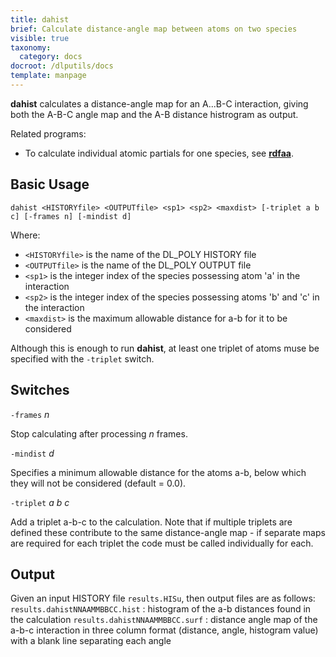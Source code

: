 ```yaml
---
title: dahist
brief: Calculate distance-angle map between atoms on two species
visible: true
taxonomy:
  category: docs
docroot: /dlputils/docs
template: manpage
---
```


**dahist** calculates a distance-angle map for an A...B-C interaction, giving both the A-B-C angle map and the A-B distance histrogram as output.

Related programs:
+ To calculate individual atomic partials for one species, see [**rdfaa**](/dlputils/docs/utilities/rdfaa).

## Basic Usage

```
dahist <HISTORYfile> <OUTPUTfile> <sp1> <sp2> <maxdist> [-triplet a b c] [-frames n] [-mindist d]
```

Where:
+ `<HISTORYfile>` is the name of the DL_POLY HISTORY file
+ `<OUTPUTfile>` is the name of the DL_POLY OUTPUT file
+ `<sp1>` is the integer index of the species possessing atom 'a' in the interaction
+ `<sp2>` is the integer index of the species possessing atoms 'b' and 'c' in the interaction
+ `<maxdist>` is the maximum allowable distance for a-b for it to be considered

Although this is enough to run **dahist**, at least one triplet of atoms muse be specified with the `-triplet` switch.


## Switches

`-frames` _n_

Stop calculating after processing _n_ frames.

`-mindist` _d_

Specifies a minimum allowable distance for the atoms a-b, below which they will not be considered (default = 0.0).

`-triplet` _a_ _b_ _c_

Add a triplet a-b-c to the calculation. Note that if multiple triplets are defined these contribute to the same distance-angle map - if separate maps are required for each triplet the code must be called individually for each.

## Output <a id="output"></a>

Given an input HISTORY file `results.HISu`, then output files are as follows:
`results.dahistNNAAMMBBCC.hist` : histogram of the a-b distances found in the calculation
`results.dahistNNAAMMBBCC.surf` : distance angle map of the a-b-c interaction in three column format (distance, angle, histogram value) with a blank line separating each angle

